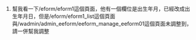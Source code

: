 1. 幫我看一下/eform/eform1這個頁面，他有一個欄位是出生年月，已經改成出生年月日，但是/eform/eform1_list這個頁面與/wadmin/admin_eeform/eeform_manage_eeform01這個頁面未調整到，請一併幫我調整
